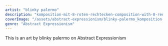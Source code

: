 ```yaml
---
artist: "blinky palermo"
description: "komposition-mit-8-roten-rechtecken-composition-with-8-red-rectangles-1964"
coverImage: "/assets/abstract-expressionism/blinky-palermo_komposition-mit-8-roten-rechtecken-composition-with-8-red-rectangles-1964.jpg"
genre: "Abstract Expressionism"
---
```

This is an art by blinky palermo on Abstract Expressionism

